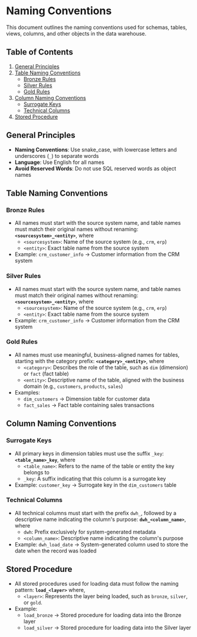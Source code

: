 # **Naming Conventions**

This document outlines the naming conventions used for schemas, tables, views, columns, and other objects in the data warehouse.

## **Table of Contents**

1. [General Principles](#general-principles)
2. [Table Naming Conventions](#table-naming-conventions)
   - [Bronze Rules](#bronze-rules)
   - [Silver Rules](#silver-rules)
   - [Gold Rules](#gold-rules)
3. [Column Naming Conventions](#column-naming-conventions)
   - [Surrogate Keys](#surrogate-keys)
   - [Technical Columns](#technical-columns)
4. [Stored Procedure](#stored-procedure-naming-conventions)

## **General Principles**

- **Naming Conventions**: Use snake_case, with lowercase letters and underscores (`_`) to separate words
- **Language**: Use English for all names
- **Avoid Reserved Words**: Do not use SQL reserved words as object names

## **Table Naming Conventions**

### **Bronze Rules**
- All names must start with the source system name, and table names must match their original names without renaming: **`<sourcesystem>_<entity>`**, where
  - `<sourcesystem>`: Name of the source system (e.g., `crm`, `erp`)
  - `<entity>`: Exact table name from the source system
- Example: `crm_customer_info` → Customer information from the CRM system

### **Silver Rules**
- All names must start with the source system name, and table names must match their original names without renaming: **`<sourcesystem>_<entity>`**, where
  - `<sourcesystem>`: Name of the source system (e.g., `crm`, `erp`)  
  - `<entity>`: Exact table name from the source system  
- Example: `crm_customer_info` → Customer information from the CRM system

### **Gold Rules**
- All names must use meaningful, business-aligned names for tables, starting with the category prefix: **`<category>_<entity>`**, where
  - `<category>`: Describes the role of the table, such as `dim` (dimension) or `fact` (fact table)  
  - `<entity>`: Descriptive name of the table, aligned with the business domain (e.g., `customers`, `products`, `sales`) 
- Examples:
  - `dim_customers` → Dimension table for customer data  
  - `fact_sales` → Fact table containing sales transactions

## **Column Naming Conventions**

### **Surrogate Keys**  
- All primary keys in dimension tables must use the suffix `_key`: **`<table_name>_key`**, where
  - `<table_name>`: Refers to the name of the table or entity the key belongs to  
  - `_key`: A suffix indicating that this column is a surrogate key
- Example: `customer_key` → Surrogate key in the `dim_customers` table
  
### **Technical Columns**
- All technical columns must start with the prefix `dwh_`, followed by a descriptive name indicating the column's purpose: **`dwh_<column_name>`**, where
  - `dwh`: Prefix exclusively for system-generated metadata
  - `<column_name>`: Descriptive name indicating the column's purpose
- Example: `dwh_load_date` → System-generated column used to store the date when the record was loaded

## **Stored Procedure**

- All stored procedures used for loading data must follow the naming pattern: **`load_<layer>`** where,
  - `<layer>`: Represents the layer being loaded, such as `bronze`, `silver`, or `gold`.
- Example: 
  - `load_bronze` → Stored procedure for loading data into the Bronze layer
  - `load_silver` → Stored procedure for loading data into the Silver layer
